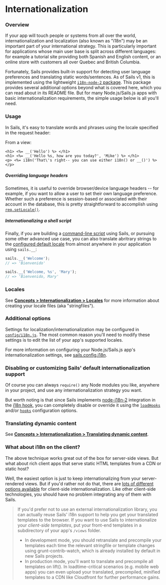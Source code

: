 # Internationalization

### Overview

If your app will touch people or systems from all over the world, internationalization and localization (also known as "i18n") may be an important part of your international strategy.  This is particularly important for applications whose main user base is split across different languages: for example a tutorial site providing both Spanish and English content, or an online store with customers all over Quebec and British Columbia.

Fortunately, Sails provides built-in support for detecting user language preferences and translating static words/sentences.  As of Sails v1, this is implemented using the lightweight [`i18n-node-2` package](https://www.npmjs.com/package/i18n-2).  This package provides several additional options beyond what is covered here, which you can read about in its README file.  But for many Node.js/Sails.js apps with basic internationalization requirements, the simple usage below is all you'll need.

### Usage

In Sails, it's easy to translate words and phrases using the locale specified in the request header:

From a view:
```ejs
<h1> <%= __('Hello') %> </h1>
<h1> <%= __('Hello %s, how are you today?', 'Mike') %> </h1>
<p> <%= i18n('That\'s right-- you can use either i18n() or __()') %> </p>
```


##### Overriding language headers

Sometimes, it is useful to override browser/device language headers -- for example, if you want to allow a user to set their own language preference.  Whether such a preference is session-based or associated with their account in the database, this is pretty straightforward to accomplish using [`req.setLocale()`](https://sailsjs.com/documentation/reference/request-req/req-set-locale).

<!-- More rarely, it's sometimes useful to do this from a controller action:
```javascript
req.__('Hello'); // => Hola
req.__('Hello %s', 'Marissa'); // => Hola Marissa
req.__('Hello {{name}}', { name: 'Marco' }); // => Hola Marco
```
-->

##### Internationalizing a shell script

Finally, if you are building a [command-line script](https://sailsjs.com/documentation/concepts/shell-scripts) using Sails, or pursuing some other advanced use case, you can also translate abritrary strings to the [configured default locale](https://sailsjs.com/documentation/reference/configuration/sails-config-i-18-n) from almost anywhere in your application using `sails.__`:

```javascript
sails.__('Welcome');
// => 'Bienvenido'

sails.__('Welcome, %s', 'Mary');
// => 'Bienvenido, Mary'
```

<!--

  FUTURE: See https://trello.com/c/7GusjTTX

-->

### Locales

See [**Concepts > Internationalization > Locales**](https://sailsjs.com/documentation/concepts/internationalization/locales) for more information about creating your locale files (aka "stringfiles").


### Additional options

Settings for localization/internationalization may be configured in [`config/i18n.js`](https://sailsjs.com/documentation/reference/configuration/sails-config-i-18-n).  The most common reason you'll need to modify these settings is to edit the list of your app's supported locales.

For more information on configuring your Node.js/Sails.js app's internationalization settings, see [sails.config.i18n](https://sailsjs.com/documentation/reference/configuration/sails-config-i-18-n).


### Disabling or customizing Sails' default internationalization support

Of course you can always `require()` any Node modules you like, anywhere in your project, and use any internationalization strategy you want.

But worth noting is that since Sails implements [node-i18n-2](https://github.com/jeresig/i18n-node-2) integration in the [i18n hook](https://sailsjs.com/documentation/concepts/Internationalization), you can completely disable or override it using the [`loadHooks`](https://github.com/balderdashy/sails-docs/blob/master/PAGE_NEEDED.md) and/or [`hooks`](https://github.com/balderdashy/sails-docs/blob/master/PAGE_NEEDED.md) configuration options.


### Translating dynamic content

See [**Concepts > Internationalization > Translating dynamic content**](https://sailsjs.com/documentation/concepts/internationalization/translating-dynamic-content).


### What about i18n on the client?

The above technique works great out of the box for server-side views. But what about rich client apps that serve static HTML templates from a CDN or static host? <!-- (e.g. performance-sensitive SPAs, Chrome extensions, or webview apps built with tools like Ionic, PhoneGap, etc.) -->

Well, the easiest option is just to keep internationalizing from your server-rendered views.  But if you'd rather not do that, there are [lots of different options available](http://stackoverflow.com/questions/9640630/javascript-i18n-internationalization-frameworks-libraries-for-client-side-use) for client-side internationalization.  Like other client-side technologies, you should have no problem integrating any of them with Sails.

> If you'd prefer not to use an external internationalization library, you can actually reuse Sails' i18n support to help you get your translated templates to the browser.  If you want to use Sails to internationalize your _client-side templates_, put your front-end templates in a subdirectory of your app's `/views` folder.
> + In development mode, you should retranslate and precompile your templates each time the relevant stringfile or template changes using grunt-contrib-watch, which is already installed by default in new Sails projects.
> + In production mode, you'll want to translate and precompile all templates on lift(). In loadtime-critical scenarios (e.g. mobile web apps) you can even upload your translated, precompiled, minified templates to a CDN like Cloudfront for further performance gains.


<docmeta name="displayName" value="Internationalization">
